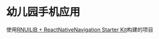 # 幼儿园手机应用

使用[RNUILIB + ReactNativeNavigation Starter Kit](https://github.com/kanzitelli/rnn-starter.git)构建的项目